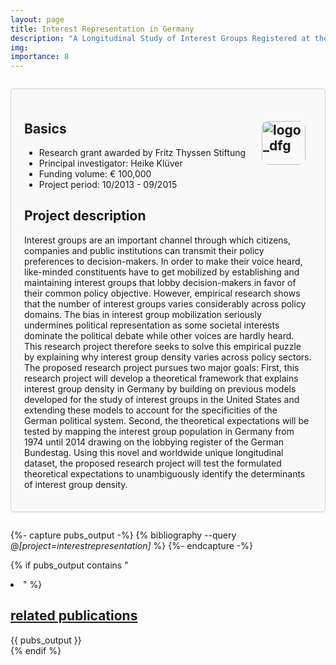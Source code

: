 ```yaml
---
layout: page
title: Interest Representation in Germany
description: "A Longitudinal Study of Interest Groups Registered at the Bundestag"
img: 
importance: 8
---
```


<div style="border: 1px solid #ccc; border-radius: 5px; padding: 1.5em; margin: 2em 0; background-color: #f9f9f9;">

  <h2>Basics
    <img src="{{ '/assets/img/projects/logo_fts.png' | relative_url }}" alt="logo_dfg" style="float: right; margin: 0 10px 10px 0; border-radius: 10px; max-width: 100%; height: 70px; width: auto;">
  </h2>
    <ul>
      <li>Research grant awarded by Fritz Thyssen Stiftung</li>
      <li>Principal investigator: Heike Klüver</li>
      <li>Funding volume: € 100,000</li>
      <li>Project period: 10/2013 - 09/2015</li>
    </ul>

  <h2>Project description</h2>
    <p>Interest groups are an important channel through which citizens, companies and public institutions can transmit their policy preferences to decision-makers. In order to make their voice heard, like-minded constituents have to get mobilized by establishing and maintaining interest groups that lobby decision-makers in favor of their common policy objective. However, empirical research shows that the number of interest groups varies considerably across policy domains. The bias in interest group mobilization seriously undermines political representation as some societal interests dominate the political debate while other voices are hardly heard. This research project therefore seeks to solve this empirical puzzle by explaining why interest group density varies across policy sectors. The proposed research project pursues two major goals: First, this research project will develop a theoretical framework that explains interest group density in Germany by building on previous models developed for the study of interest groups in the United States and extending these models to account for the specificities of the German political system. Second, the theoretical expectations will be tested by mapping the interest group population in Germany from 1974 until 2014 drawing on the lobbying register of the German Bundestag. Using this novel and worldwide unique longitudinal dataset, the proposed research project will test the formulated theoretical expectations to unambiguously identify the determinants of interest group density.</p>

</div>

{%- capture pubs_output -%}
  {% bibliography --query @*[project=interestrepresentation]* %}
{%- endcapture -%}

{% if pubs_output contains "<li>" %}
  <div>
    <h2>
      <a href="{{ '/publications/' | relative_url }}" style="color: inherit">
        related publications
      </a>
    </h2>
    <div class="publications">
      {{ pubs_output }}
    </div>
  </div>
{% endif %}